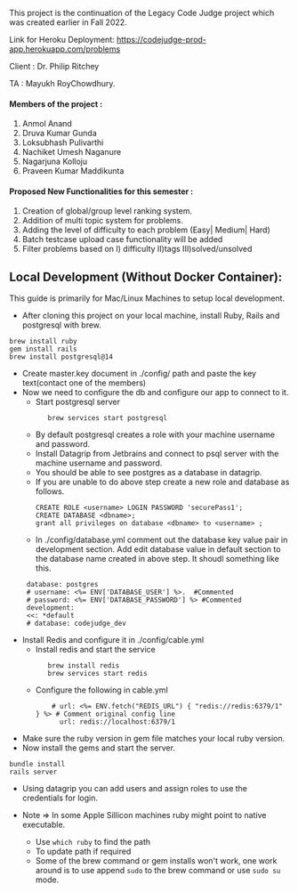 
This project is the continuation of the Legacy Code Judge project which was created earlier in Fall 2022. 


Link for Heroku Deployment: https://codejudge-prod-app.herokuapp.com/problems

Client : Dr. Philip Ritchey

TA :  Mayukh RoyChowdhury.

#### Members of the project :

1) Anmol Anand
2) Druva Kumar Gunda
3) Loksubhash Pulivarthi
4) Nachiket Umesh Naganure
5) Nagarjuna Kolloju
6) Praveen Kumar Maddikunta

#### Proposed New Functionalities for this semester :

1. Creation of global/group level ranking system.
2. Addition of multi topic system for problems.
3. Adding the level of difficulty to each problem (Easy| Medium| Hard)
4. Batch testcase upload case functionality will be added
5. Filter problems based on 
        I) difficulty 
        II)tags
        III)solved/unsolved


## Local Development (Without Docker Container):

This guide is primarily for Mac/Linux Machines to setup local development.

* After cloning this project on your local machine, install Ruby, Rails and postgresql with brew.
```
brew install ruby
gem install rails 
brew install postgresql@14
```
- Create master.key document in ./config/ path and paste the key text(contact one of the members)
- Now we need to configure the db and configure our app to connect to it.
    - Start postgresql server 
      ```
         brew services start postgresql
      ```
    - By default postgresql creates a role with your machine username and password. 
    - Install Datagrip from Jetbrains and connect to psql server with the machine username and password.
    - You should be able to see postgres as a database in datagrip.
    - If you are unable to do above step create a new role and database as follows.
      ```
      CREATE ROLE <username> LOGIN PASSWORD 'securePass1';
      CREATE DATABASE <dbname>;
      grant all privileges on database <dbname> to <username> ;
      ```
    - In ./config/database.yml comment out the database key value pair in development section. Add edit database value in default section to the database name created in above step. It shoudl something like this.
     ```
      database: postgres
      # username: <%= ENV['DATABASE_USER'] %>.  #Commented
      # password: <%= ENV['DATABASE_PASSWORD'] %> #Commented
      development:
      <<: *default
      # database: codejudge_dev
     ```
- Install Redis and configure it in ./config/cable.yml
    - Install redis and start the service 
      ```
         brew install redis
         brew services start redis
      ```
    - Configure the following in cable.yml
      ```
          # url: <%= ENV.fetch("REDIS_URL") { "redis://redis:6379/1" } %> # Comment original config line
            url: redis://localhost:6379/1
      ```
- Make sure the ruby version in gem file matches your local ruby version.
- Now install the gems and start the server.
```
bundle install
rails server
```
- Using datagrip you can add users and assign roles to use the credentials for login.

- Note => In some Apple Sillicon machines ruby might point to native executable.
    - Use `which ruby` to find the path
    - To update path if required
    - Some of the brew command or gem installs won't work, one work around is to use append `sudo` to the brew command or use `sudo su` mode.


